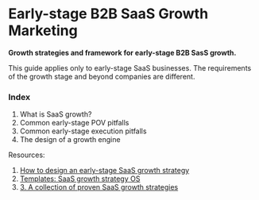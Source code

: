 # Early-stage B2B SaaS Growth Marketing
**Growth strategies and framework for early-stage B2B SasS growth.**

This guide applies only to early-stage SaaS businesses. The requirements of the growth stage and beyond companies are different.

### Index
1. What is SaaS growth?
2. Common early-stage POV pitfalls
3. Common early-stage execution pitfalls
4. The design of a growth engine

Resources:
1. [How to design an early-stage SaaS growth strategy](https://www.thoughtlytics.com/newsletter/how-to-design-a-saas-growth-strategy)
2. [Templates: SaaS growth strategy OS](https://www.thoughtlytics.com/products/saas-growth-strategy-os)
3. [3. A collection of proven SaaS growth strategies](https://www.thoughtlytics.com/products/saas-growth-strategies-hub)
